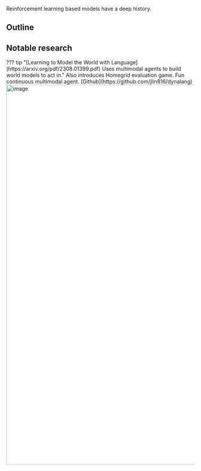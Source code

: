 Reinforcement learning based models have a deep history. 
## Outline

## Notable research

<div class="result" markdown>
??? tip "[Learning to Model the World with Language](https://arxiv.org/pdf/2308.01399.pdf) Uses multimodal agents to build world models to act in." 
    Also introduces Homegrid evaluation game. Fun continuous multimodal agent. [Github](https://github.com/jlin816/dynalang)
    <img width="1012" alt="image" src="https://github.com/ianderrington/genai/assets/76016868/7ac4076b-e577-47be-b6af-a2429a8a62fa">